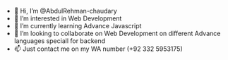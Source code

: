 - 👋 Hi, I’m @AbdulRehman-chaudary
- 👀 I’m interested in Web Development
- 🌱 I’m currently learning Advance Javascript
- 💞️ I’m looking to collaborate on Web Development on different Advance languages speciall for backend
- 📫 Just contact me on my WA number (+92 332 5953175)

<!---
AbdulRehman-chaudary/AbdulRehman-chaudary is a ✨ special ✨ repository because its `README.md` (this file) appears on your GitHub profile.
You can click the Preview link to take a look at your changes.
--->
